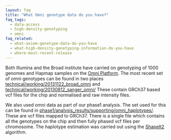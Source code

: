 ```yaml
---
layout: faq
title: "What Omni genotype data do you have?"
faq_tags:
  - data-access
  - high-density-genotyping
  - omni
faq_related:
  - what-axiom-genotype-data-do-you-have
  - what-high-density-genotyping-information-do-you-have
  - where-most-recent-release
---
```

                    
Both Illumina and the Broad institute have carried on genotyping of 1000 genomes and Hapmap samples on the [Omni Platform](http://www.illumina.com/dna/omni/index.asp?utm_medium=banners&utm_campaign=omni). The most recent set of omni genotypes can be found in two places [technical/working/20131122_broad_omni](ftp://ftp.1000genomes.ebi.ac.uk/vol1/ftp/technical/working/20131122_broad_omni/) and [technical/working/20130812_sanger_omni/](ftp://ftp.1000genomes.ebi.ac.uk/vol1/ftp/technical/working/20130812_sanger_omni/) These contain GRCh37 based vcf files for the chip and normalised and raw intensity files.

We also used omni data as part of our phase1 analysis. The set used for this can be found in [phase1/analysis_results/supporting/omni_haplotypes/](ftp://ftp.1000genomes.ebi.ac.uk/vol1/ftp/phase1/analysis_results/supporting/omni_haplotypes/). These are vcf files mapped to GRCh37\. There is a single file which contains all the genotypes on the chip and then fully phased vcf files per chromosome. The haplotype estimation was carried out using the [ShapeIt2](http://www.shapeit.fr/) algorithm.
